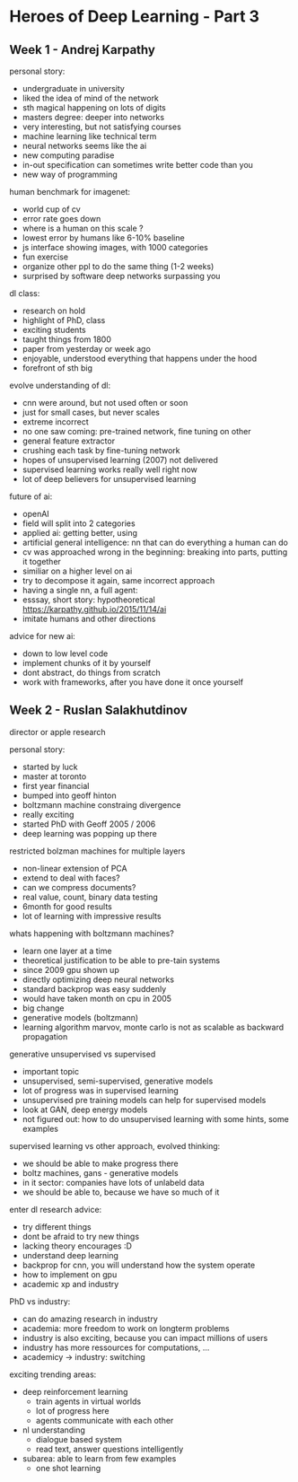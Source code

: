 # Heroes of Deep Learning - Part 3

## Week 1 - Andrej Karpathy

personal story:
- undergraduate in university
- liked the idea of mind of the network
- sth magical happening on lots of digits
- masters degree: deeper into networks
- very interesting, but not satisfying courses
- machine learning like technical term
- neural networks seems like the ai
- new computing paradise
- in-out specification can sometimes write better code than you
- new way of programming

human benchmark for imagenet:
- world cup of cv
- error rate goes down
- where is a human on this scale ?
- lowest error by humans like 6-10% baseline
- js interface showing images, with 1000 categories
- fun exercise
- organize other ppl to do the same thing (1-2 weeks)
- surprised by software deep networks surpassing you

dl class:
- research on hold
- highlight of PhD, class
- exciting students
- taught things from 1800
- paper from yesterday or week ago
- enjoyable, understood everything that happens under the hood
- forefront of sth big

evolve understanding of dl:
- cnn were around, but not used often or soon
- just for small cases, but never scales
- extreme incorrect
- no one saw coming: pre-trained network, fine tuning on other 
- general feature extractor 
- crushing each task by fine-tuning network
- hopes of unsupervised learning (2007) not delivered
- supervised learning works really well right now
- lot of deep believers for unsupervised learning

future of ai:
- openAI
- field will split into 2 categories
- applied ai: getting better, using
- artificial general intelligence: nn that can do everything a human can do
- cv was approached wrong in the beginning: breaking into parts, putting it together
- similiar on a higher level on ai
- try to decompose it again, same incorrect approach
- having a single nn, a full agent:
- esssay, short story: hypotheoretical https://karpathy.github.io/2015/11/14/ai
- imitate humans and other directions


advice for new ai:
- down to low level code
- implement chunks of it by yourself
- dont abstract, do things from scratch
- work with frameworks, after you have done it once yourself

## Week 2 - Ruslan Salakhutdinov
director or apple research

personal story: 
- started by luck
- master at toronto
- first year financial
- bumped into geoff hinton
- boltzmann machine constraing divergence
- really exciting
- started PhD with Geoff 2005 / 2006
- deep learning was popping up there

restricted bolzman machines for multiple layers
- non-linear extension of PCA
- extend to deal with faces? 
- can we compress documents?
- real value, count, binary data testing
- 6month for good results
- lot of learning with impressive results

whats happening with boltzmann machines?
- learn one layer at a time
- theoretical justification to be able to pre-tain systems
- since 2009 gpu shown up
- directly optimizing deep neural networks
- standard backprop was easy suddenly
- would have taken month on cpu in 2005
- big change
- generative models (boltzmann)
- learning algorithm marvov, monte carlo is not as scalable as backward propagation

generative unsupervised vs supervised
- important topic
- unsupervised, semi-supervised, generative models
- lot of progress was in supervised learning
- unsupervised pre training models can help for supervised models
- look at GAN, deep energy models
- not figured out: how to do unsupervised learning with some hints, some examples

supervised learning vs other approach, evolved thinking:
- we should be able to make progress there
- boltz machines, gans - generative models
- in it sector: companies have lots of unlabeld data
- we should be able to, because we have so much of it

enter dl research advice:
- try different things
- dont be afraid to try new things
- lacking theory encourages :D
- understand deep learning
- backprop for cnn, you will understand how the system operate
- how to implement on gpu
- academic xp and industry
  
PhD vs industry:
- can do amazing research in industry
- academia: more freedom to work on longterm problems
- industry is also exciting, because you can impact millions of users
- industry has more ressources for computations, ... 
- academicy -> industry: switching

exciting trending areas:
- deep reinforcement learning 
  - train agents in virtual worlds
  - lot of progress here
  - agents communicate with each other
- nl understanding
  - dialogue based system
  - read text, answer questions intelligently
- subarea: able to learn from few examples 
  - one shot learning